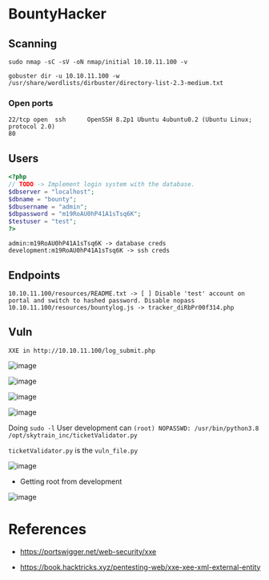 # BountyHacker

## Scanning 

`sudo nmap -sC -sV -oN nmap/initial 10.10.11.100 -v`

`gobuster dir -u 10.10.11.100 -w /usr/share/wordlists/dirbuster/directory-list-2.3-medium.txt`


### Open ports

```
22/tcp open  ssh      OpenSSH 8.2p1 Ubuntu 4ubuntu0.2 (Ubuntu Linux; protocol 2.0)
80
```

## Users

```php
<?php
// TODO -> Implement login system with the database.
$dbserver = "localhost";
$dbname = "bounty";
$dbusername = "admin";
$dbpassword = "m19RoAU0hP41A1sTsq6K";
$testuser = "test";
?>
```

```
admin:m19RoAU0hP41A1sTsq6K -> database creds
development:m19RoAU0hP41A1sTsq6K -> ssh creds
```


## Endpoints
```
10.10.11.100/resources/README.txt -> [ ] Disable 'test' account on portal and switch to hashed password. Disable nopass
10.10.11.100/resources/bountylog.js -> tracker_diRbPr00f314.php
```



## Vuln


```
XXE in http://10.10.11.100/log_submit.php
```
![image](https://user-images.githubusercontent.com/12052283/127709897-e56f3206-b9ad-44a5-9828-f55cf44159a1.png)

![image](https://user-images.githubusercontent.com/12052283/127711550-07faee37-6037-4cf3-8e16-a4b8b910e639.png)

![image](https://user-images.githubusercontent.com/12052283/127712202-21d3a5d2-dfd6-4c2d-87f6-86bede77979f.png)

![image](https://user-images.githubusercontent.com/12052283/127711665-8742b8e0-692a-4ccc-a263-132dac6fb926.png)


Doing `sudo -l` User development can `(root) NOPASSWD: /usr/bin/python3.8 /opt/skytrain_inc/ticketValidator.py`

`ticketValidator.py` is the `vuln_file.py`

![image](https://user-images.githubusercontent.com/12052283/127714461-369de778-1e42-4c25-87ca-f649a62efa12.png)

* Getting root from development

![image](https://user-images.githubusercontent.com/12052283/127716481-0d55f999-1806-4cd0-936f-f7c2cf36e184.png)


# References

* https://portswigger.net/web-security/xxe

* https://book.hacktricks.xyz/pentesting-web/xxe-xee-xml-external-entity